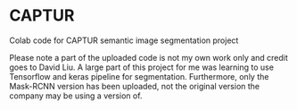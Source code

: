 # CAPTUR
Colab code for CAPTUR semantic image segmentation project

Please note a part of the uploaded code is not my own work only and credit goes to David Liu. A large part of this project for me was learning to use Tensorflow and keras pipeline for segmentation. Furthermore, only the Mask-RCNN version has been uploaded, not the original version the company may be using a version of.
